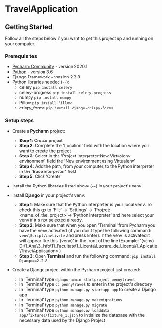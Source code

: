 # TravelApplication


## Getting Started

Follow all the steps below if you want to get this project up and running on your computer.

### Prerequisites

* [Pycharm Community](https://www.jetbrains.com/pycharm/) - version 2020.1
* [Python](https://www.python.org/downloads/release/python-360/) - version 3.6
* Django Framework - version 2.2.8
* Python libraries needed (--): 
  * celery `pip install celery`
  * celery-progress `pip install celery-progress`
  * numpy `pip install numpy`
  * Pillow `pip install Pillow`
  * crispy_forms `pip install django-crispy-forms`

### Setup steps

* Create a <strong>Pycharm</strong> project:
  * <strong>Step 1</strong>: Create project
  * <strong>Step 2</strong>: Complete the 'Location' field with the location where you want to create the project
  * <strong>Step 3</strong>: Select in the 'Project Interpreter:New Virtualenv environment' field the 'New environment using Virtualenv'
  * <strong>Step 4</strong>: Add the path, from your computer, to the Python interpreter in the 'Base interpreter' field
  * <strong>Step 5</strong>: Click 'Create'
  
* Install the Python libraries listed above (--) in yout project's venv

* Install <strong>Django</strong> in your project's venv:
  * <strong>Step 1</strong>: Make sure that the Python interpreter is your local venv. To check this go to 'File' -> 'Settings' -> 'Project: <name_of_the_project>'-> 'Python Interpreter' and here select your venv if it's not selected already.
  * <strong>Step 2</strong>: Make sure that when you open 'Terminal' from Pycharm you have the venv activated (if you don't type the following command: `venv\Scripts\avtivate` and press Enter). If the venv is activated it will appear like this '(venv)' in the front of the line (Example: '(venv) D:\1_Ana\3_Info\11_Facultate\1_Licenta\Lucrare_de_Licenta\1_Aplicatie\TravelApplication>')
  * <strong>Step 3</strong>: Open <strong>Terminal</strong> and run the following command: `pip install Django==2.2.8`
  
* Create a Django project within the Pycharm project just created:
  * In 'Terminal' type `django-admin startproject pennytravel`
  * In 'Terminal' type `cd pennytravel` to enter in the project's directory
  * In 'Terminal' type `python manage.py startapp app` to create a Django app
  * In 'Terminal' type `python manage.py makemigrations`
  * In 'Terminal' type `python manage.py migrate`
  * In 'Terminal' type `python manage.py loaddata app/fixtures/fixture_1.json` to initialize the database with the necessary data used by the Django Project
